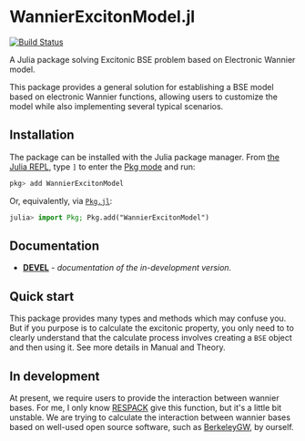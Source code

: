 # WannierExcitonModel.jl

[![Build Status](https://github.com/MFC2001/WannierExcitonModel.jl/actions/workflows/CI.yml/badge.svg?branch=master)](https://github.com/MFC2001/WannierExcitonModel.jl/actions/workflows/CI.yml?query=branch%3Amaster)

[docs-url]: https://mfc2001.github.io/WannierExcitonModel.jl/

A Julia package solving Excitonic BSE problem based on Electronic Wannier model.

This package provides a general solution for establishing a BSE model based on electronic Wannier functions, allowing users to customize the model while also implementing several typical scenarios.

## Installation

The package can be installed with the Julia package manager.
From [the Julia REPL](https://docs.julialang.org/en/v1/stdlib/REPL/), type `]` to enter
the [Pkg mode](https://docs.julialang.org/en/v1/stdlib/REPL/#Pkg-mode) and run:

```julia
pkg> add WannierExcitonModel
```

Or, equivalently, via [`Pkg.jl`](https://pkgdocs.julialang.org/v1/):

```julia
julia> import Pkg; Pkg.add("WannierExcitonModel")
```

## Documentation

-   [**DEVEL**][docs-url] - *documentation of the in-development version.*

## Quick start

This package provides many types and methods which may confuse you.
But if you purpose is to calculate the excitonic property, you only need to to clearly understand that the calculate process involves creating a `BSE` object and then using it.
See more details in Manual and Theory.

## In development

At present, we require users to provide the interaction between wannier bases.
For me, I only know [RESPACK](https://www.sciencedirect.com/science/article/pii/S001046552030391X) give this function, but it's a little bit unstable.
We are trying to calculate the interaction between wannier bases based on well-used open source software, such as [BerkeleyGW](https://berkeleygw.org/), by ourself.
